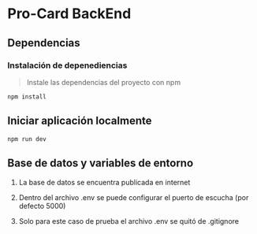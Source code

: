 # Pro-Card BackEnd

## Dependencias

### Instalación de depenediencias

> Instale las dependencias del proyecto con npm

```
npm install
```


## Iniciar aplicación localmente

```
npm run dev
```

## Base de datos y variables de entorno

1) La base de datos se encuentra publicada en internet

2) Dentro del archivo .env se puede configurar el puerto de escucha (por defecto 5000)

3) Solo para este caso de prueba el archivo .env se quitó de .gitignore